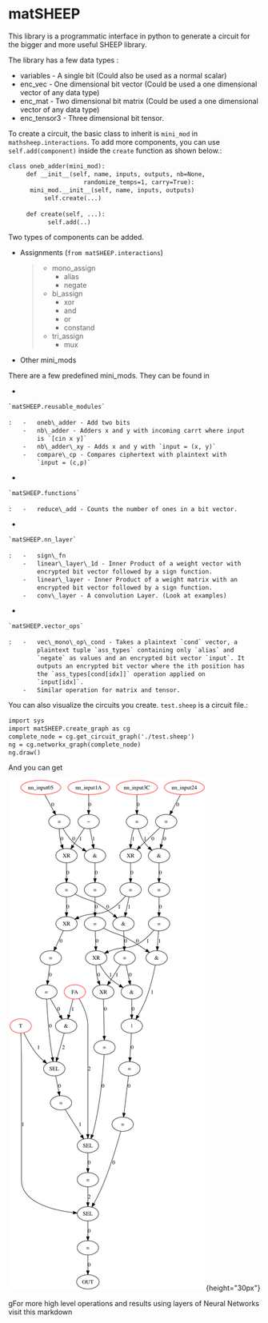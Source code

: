matSHEEP
========

This library is a programmatic interface in python to generate a circuit
for the bigger and more useful SHEEP library.

The library has a few data types :

-   variables - A single bit (Could also be used as a normal scalar)
-   enc\_vec - One dimensional bit vector (Could be used a one
    dimensional vector of any data type)
-   enc\_mat - Two dimensional bit matrix (Could be used a one
    dimensional vector of any data type)
-   enc\_tensor3 - Three dimensional bit tensor.

To create a circuit, the basic class to inherit is `mini_mod` in
`mathsheep.interactions`. To add more components, you can use
`self.add(component)` inside the `create` function as shown below.:

    class oneb_adder(mini_mod):
         def __init__(self, name, inputs, outputs, nb=None,
                         randomize_temps=1, carry=True):
          mini_mod.__init__(self, name, inputs, outputs)
              self.create(...)

         def create(self, ...):
               self.add(..)

Two types of components can be added.

-   Assignments (`from matSHEEP.interactions`)

    > -   mono\_assign
    >     -   alias
    >     -   negate
    > -   bi\_assign
    >     -   xor
    >     -   and
    >     -   or
    >     -   constand
    > -   tri\_assign
    >     -   mux

-   Other mini\_mods

There are a few predefined mini\_mods. They can be found in

-   

    `matSHEEP.reusable_modules`

    :   -   oneb\_adder - Add two bits
        -   nb\_adder - Adders x and y with incoming carrt where input
            is `[cin x y]`
        -   nb\_adder\_xy - Adds x and y with `input = (x, y)`
        -   compare\_cp - Compares ciphertext with plaintext with
            `input = (c,p)`

-   

    `matSHEEP.functions`

    :   -   reduce\_add - Counts the number of ones in a bit vector.

-   

    `matSHEEP.nn_layer`

    :   -   sign\_fn
        -   linear\_layer\_1d - Inner Product of a weight vector with
            encrypted bit vector followed by a sign function.
        -   linear\_layer - Inner Product of a weight matrix with an
            encrypted bit vector followed by a sign function.
        -   conv\_layer - A convolution Layer. (Look at examples)

-   

    `matSHEEP.vector_ops`

    :   -   vec\_mono\_op\_cond - Takes a plaintext `cond` vector, a
            plaintext tuple `ass_types` containing only `alias` and
            `negate` as values and an encrypted bit vector `input`. It
            outputs an encrypted bit vector where the ith position has
            the `ass_types[cond[idx]]` operation applied on
            `input[idx]`.
        -   Similar operation for matrix and tensor.

You can also visualize the circuits you create. `test.sheep` is a
circuit file.:

    import sys
    import matSHEEP.create_graph as cg
    complete_node = cg.get_circuit_graph('./test.sheep')
    ng = cg.networkx_graph(complete_node)
    ng.draw()

And you can get

![image](https://raw.githubusercontent.com/amartya18x/matSHEEP/master/images/LL4.png){height="30px"}

gFor more high level operations and results using layers of Neural
Networks visit this markdown
